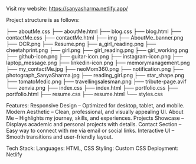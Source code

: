 Visit my website:
https://sanyasharma.netlify.app/

Project structure is as follows:

├── aboutMe.css
├── aboutMe.html
├── blog.css
├── blog.html
├── contactMe.css
├── contactMe.html
├── img
    ├── AboutMe_banner.png
    ├── OCR.png
    ├── Resume.png
    ├── a_girl_reading.png
    ├── cheetahprint.png
    ├── girl.png
    ├── girl_reading.png
    ├── girl_working.png
    ├── github-icon.png
    ├── guitar-icon.png
    ├── instagram-icon.png
    ├── laptop_message.png
    ├── linkedin-icon.png
    ├── memorymanagement.png
    ├── my_contactMe.jpg
    ├── neoMom360.png
    ├── notification.png
    ├── photograph_SanyaSharma.jpg
    ├── reading_girl.png
    ├── star_shape.png
    ├── tomatoMedic.png
    ├── travellingsalesman.png
    ├── tribute-page.avif
    └── zenvia.png
├── index.css
├── index.html
├── portfolio.css
├── portfolio.html
├── resume.css
├── resume.html
└── styles.css


Features:
Responsive Design – Optimized for desktop, tablet, and mobile.
Modern Aesthetic – Clean, professional, and visually appealing UI.
About Me – Highlights my journey, skills, and experiences.
Projects Showcase – Displays academic and personal projects with details.
Contact Section – Easy way to connect with me via email or social links.
Interactive UI – Smooth transitions and user-friendly layout.


Tech Stack:
Languages: HTML, CSS
Styling: Custom CSS
Deployment: Netlify
